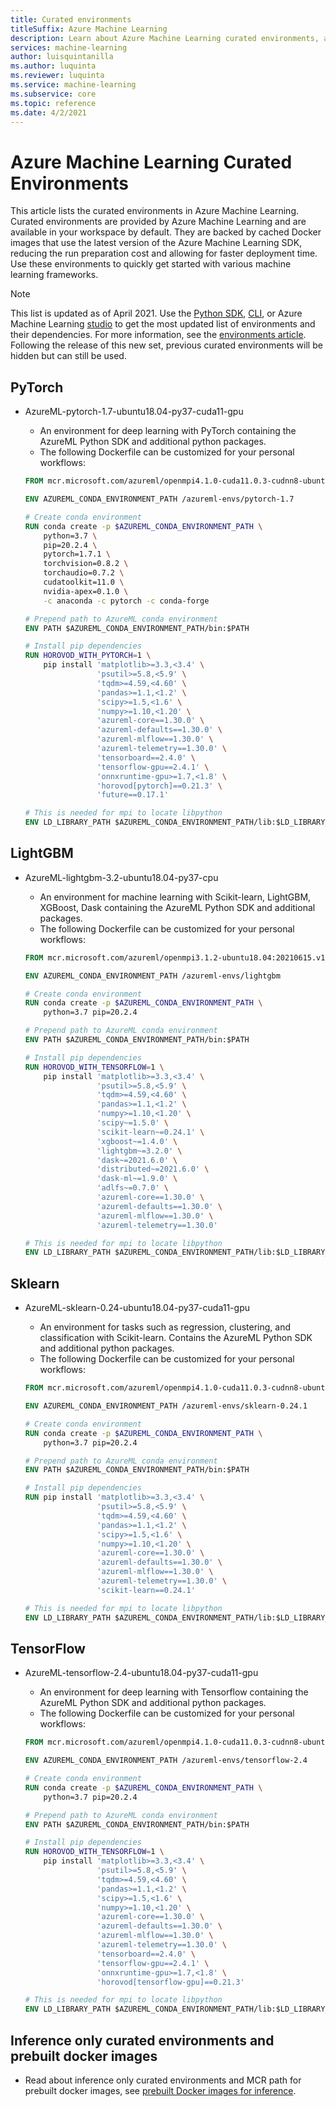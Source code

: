 ```yaml
---
title: Curated environments
titleSuffix: Azure Machine Learning
description: Learn about Azure Machine Learning curated environments, a set of pre-configured environments that help reduce experiment and deployment preparation times.
services: machine-learning
author: luisquintanilla
ms.author: luquinta
ms.reviewer: luquinta
ms.service: machine-learning
ms.subservice: core
ms.topic: reference
ms.date: 4/2/2021
---
```


# Azure Machine Learning Curated Environments

This article lists the curated environments in Azure Machine Learning. Curated environments are provided by Azure Machine Learning and are available in your workspace by default. They are backed by cached Docker images that use the latest version of the Azure Machine Learning SDK, reducing the run preparation cost and allowing for faster deployment time. Use these environments to quickly get started with various machine learning frameworks.

> [!NOTE]
> This list is updated as of April 2021. Use the [Python SDK](how-to-use-environments.md), [CLI](/cli/azure/ml/environment?view=azure-cli-latest&preserve-view=true#az_ml_environment_list), or Azure Machine Learning [studio](how-to-manage-environments-in-studio.md) to get the most updated list of environments and their dependencies. For more information, see the [environments article](how-to-use-environments.md#use-a-curated-environment). Following the release of this new set, previous curated environments will be hidden but can still be used. 


## PyTorch
- AzureML-pytorch-1.7-ubuntu18.04-py37-cuda11-gpu
     - An environment for deep learning with PyTorch containing the AzureML Python SDK and additional python packages.
     - The following Dockerfile can be customized for your personal workflows:
      
     ```dockerfile
     FROM mcr.microsoft.com/azureml/openmpi4.1.0-cuda11.0.3-cudnn8-ubuntu18.04:20210615.v1

     ENV AZUREML_CONDA_ENVIRONMENT_PATH /azureml-envs/pytorch-1.7

     # Create conda environment
     RUN conda create -p $AZUREML_CONDA_ENVIRONMENT_PATH \
         python=3.7 \
         pip=20.2.4 \
         pytorch=1.7.1 \
         torchvision=0.8.2 \
         torchaudio=0.7.2 \
         cudatoolkit=11.0 \
         nvidia-apex=0.1.0 \
         -c anaconda -c pytorch -c conda-forge

     # Prepend path to AzureML conda environment
     ENV PATH $AZUREML_CONDA_ENVIRONMENT_PATH/bin:$PATH

     # Install pip dependencies
     RUN HOROVOD_WITH_PYTORCH=1 \
         pip install 'matplotlib>=3.3,<3.4' \
                     'psutil>=5.8,<5.9' \
                     'tqdm>=4.59,<4.60' \
                     'pandas>=1.1,<1.2' \
                     'scipy>=1.5,<1.6' \
                     'numpy>=1.10,<1.20' \
                     'azureml-core==1.30.0' \
                     'azureml-defaults==1.30.0' \
                     'azureml-mlflow==1.30.0' \
                     'azureml-telemetry==1.30.0' \
                     'tensorboard==2.4.0' \
                     'tensorflow-gpu==2.4.1' \
                     'onnxruntime-gpu>=1.7,<1.8' \
                     'horovod[pytorch]==0.21.3' \
                     'future==0.17.1'

     # This is needed for mpi to locate libpython
     ENV LD_LIBRARY_PATH $AZUREML_CONDA_ENVIRONMENT_PATH/lib:$LD_LIBRARY_PATH
     ```

## LightGBM
- AzureML-lightgbm-3.2-ubuntu18.04-py37-cpu
     - An environment for machine learning with Scikit-learn, LightGBM, XGBoost, Dask containing the AzureML Python SDK and additional packages.
     - The following Dockerfile can be customized for your personal workflows:
     
     ```dockerfile
     FROM mcr.microsoft.com/azureml/openmpi3.1.2-ubuntu18.04:20210615.v1

     ENV AZUREML_CONDA_ENVIRONMENT_PATH /azureml-envs/lightgbm

     # Create conda environment
     RUN conda create -p $AZUREML_CONDA_ENVIRONMENT_PATH \
         python=3.7 pip=20.2.4

     # Prepend path to AzureML conda environment
     ENV PATH $AZUREML_CONDA_ENVIRONMENT_PATH/bin:$PATH

     # Install pip dependencies
     RUN HOROVOD_WITH_TENSORFLOW=1 \
         pip install 'matplotlib>=3.3,<3.4' \
                     'psutil>=5.8,<5.9' \
                     'tqdm>=4.59,<4.60' \
                     'pandas>=1.1,<1.2' \
                     'numpy>=1.10,<1.20' \
                     'scipy~=1.5.0' \
                     'scikit-learn~=0.24.1' \
                     'xgboost~=1.4.0' \
                     'lightgbm~=3.2.0' \
                     'dask~=2021.6.0' \
                     'distributed~=2021.6.0' \
                     'dask-ml~=1.9.0' \
                     'adlfs~=0.7.0' \
                     'azureml-core==1.30.0' \
                     'azureml-defaults==1.30.0' \
                     'azureml-mlflow==1.30.0' \
                     'azureml-telemetry==1.30.0'

     # This is needed for mpi to locate libpython
     ENV LD_LIBRARY_PATH $AZUREML_CONDA_ENVIRONMENT_PATH/lib:$LD_LIBRARY_PATH
     ```

## Sklearn
- AzureML-sklearn-0.24-ubuntu18.04-py37-cuda11-gpu
     - An environment for tasks such as regression, clustering, and classification with Scikit-learn. Contains the AzureML Python SDK and additional python packages.
     - The following Dockerfile can be customized for your personal workflows:
     
     ```dockerfile
     FROM mcr.microsoft.com/azureml/openmpi4.1.0-cuda11.0.3-cudnn8-ubuntu18.04:20210615.v1

     ENV AZUREML_CONDA_ENVIRONMENT_PATH /azureml-envs/sklearn-0.24.1

     # Create conda environment
     RUN conda create -p $AZUREML_CONDA_ENVIRONMENT_PATH \
         python=3.7 pip=20.2.4

     # Prepend path to AzureML conda environment
     ENV PATH $AZUREML_CONDA_ENVIRONMENT_PATH/bin:$PATH

     # Install pip dependencies
     RUN pip install 'matplotlib>=3.3,<3.4' \
                     'psutil>=5.8,<5.9' \
                     'tqdm>=4.59,<4.60' \
                     'pandas>=1.1,<1.2' \
                     'scipy>=1.5,<1.6' \
                     'numpy>=1.10,<1.20' \
                     'azureml-core==1.30.0' \
                     'azureml-defaults==1.30.0' \
                     'azureml-mlflow==1.30.0' \
                     'azureml-telemetry==1.30.0' \
                     'scikit-learn==0.24.1'

     # This is needed for mpi to locate libpython
     ENV LD_LIBRARY_PATH $AZUREML_CONDA_ENVIRONMENT_PATH/lib:$LD_LIBRARY_PATH
     ```

## TensorFlow
- AzureML-tensorflow-2.4-ubuntu18.04-py37-cuda11-gpu
     - An environment for deep learning with Tensorflow containing the AzureML Python SDK and additional python packages.
     - The following Dockerfile can be customized for your personal workflows:
     
     ```dockerfile
     FROM mcr.microsoft.com/azureml/openmpi4.1.0-cuda11.0.3-cudnn8-ubuntu18.04:20210615.v1

     ENV AZUREML_CONDA_ENVIRONMENT_PATH /azureml-envs/tensorflow-2.4

     # Create conda environment
     RUN conda create -p $AZUREML_CONDA_ENVIRONMENT_PATH \
         python=3.7 pip=20.2.4

     # Prepend path to AzureML conda environment
     ENV PATH $AZUREML_CONDA_ENVIRONMENT_PATH/bin:$PATH

     # Install pip dependencies
     RUN HOROVOD_WITH_TENSORFLOW=1 \
         pip install 'matplotlib>=3.3,<3.4' \
                     'psutil>=5.8,<5.9' \
                     'tqdm>=4.59,<4.60' \
                     'pandas>=1.1,<1.2' \
                     'scipy>=1.5,<1.6' \
                     'numpy>=1.10,<1.20' \
                     'azureml-core==1.30.0' \
                     'azureml-defaults==1.30.0' \
                     'azureml-mlflow==1.30.0' \
                     'azureml-telemetry==1.30.0' \
                     'tensorboard==2.4.0' \
                     'tensorflow-gpu==2.4.1' \
                     'onnxruntime-gpu>=1.7,<1.8' \
                     'horovod[tensorflow-gpu]==0.21.3'

     # This is needed for mpi to locate libpython
     ENV LD_LIBRARY_PATH $AZUREML_CONDA_ENVIRONMENT_PATH/lib:$LD_LIBRARY_PATH
     ```

## Inference only curated environments and prebuilt docker images
- Read about inference only curated environments and MCR path for prebuilt docker images, see [prebuilt Docker images for inference](concept-prebuilt-docker-images-inference.md#list-of-prebuilt-docker-images-for-inference).
